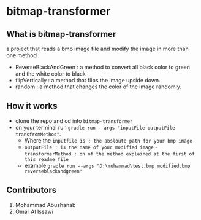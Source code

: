 # bitmap-transformer

## What is bitmap-transformer

a project that reads a bmp image file and modify the image in more than one method

- ReverseBlackAndGreen : a method to convert all black color to green and the white color to black
- flipVertically : a method that flips the image upside down.
- random : a method that changes the color of the image randomly.


## How it works

- clone the repo and cd into `bitmap-transformer`
- on your terminal run `gradle run --args "inputFile outputFile transfromMethod"`.
    - Where the `inputfile is : the absloute path for your bmp image`
    - `outputFile : is the name of your modified image`
    -`transformerMethod : on of the method explained at the first of this readme file`
    - example `gradle run --args "D:\muhammad\test.bmp modified.bmp reverseblackandgreen"`

## Contributors
1. Mohammad Abushanab
2. Omar Al Issawi
